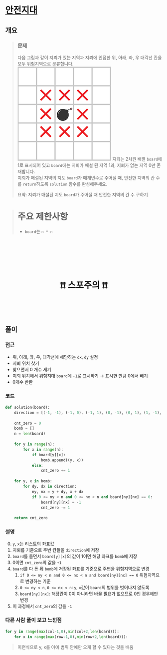 # [안전지대](https://school.programmers.co.kr/learn/courses/30/lessons/120866)

## 개요
> ### 문제
> 다음 그림과 같이 지뢰가 있는 지역과 지뢰에 인접한 위, 아래, 좌, 우 대각선 칸을 모두 위험지역으로 분류합니다.
> ![alt text](images/markdown-image.png)
> 지뢰는 2차원 배열 `board`에 1로 표시되어 있고 `board`에는 지뢰가 매설 된 지역 1과, 지뢰가 없는 지역 0만 존재합니다.  
> 지뢰가 매설된 지역의 지도 `board`가 매개변수로 주어질 때, 안전한 지역의 칸 수를 `return`하도록 `solution` 함수를 완성해주세요.
>
> 요약: 지뢰가 매설된 지도 `board`가 주어질 때 안전한 지역의 칸 수 구하기

> # 주요 제한사항
> - `board`는 `n * n`

<h1 align="center"><br><br><br>❗️❗️ 스포주의 ❗️❗️<br><br><br></h1>

## 풀이
### 접근
- 위, 아래, 좌, 우, 대각선에 해당하는 `dx`, `dy` 설정
- 지뢰 위치 찾기
- 찾으면서 0 개수 세기
- 지뢰 위치에서 위험지대 `board`에 `-1`로 표시하기 $\to$ 표시한 만큼 0에서 빼기
- 0개수 반환

### 코드
```python
def solution(board):
    direction = [(-1, -1), (-1, 0), (-1, 1), (0, -1), (0, 1), (1, -1), (1, 0), (1, 1)]

    cnt_zero = 0
    bomb = []
    n = len(board)

    for y in range(n):
        for x in range(n):
            if board[y][x]:
                bomb.append((y, x))
            else:
                cnt_zero += 1

    for y, x in bomb:
        for dy, dx in direction:
            ny, nx = y + dy, x + dx
            if 0 <= ny < n and 0 <= nx < n and board[ny][nx] == 0:
                board[ny][nx] = -1
                cnt_zero -= 1

    return cnt_zero
```

### 설명
0. `y`, `x`는 리스트의 좌표값
1. 지뢰를 기준으로 주변 칸들을 `direction`에 저장
2. `board`를 돌면서 `board[y][x]`의 값이 1이면 해당 좌표를 `bomb`에 저장
3. 0이면 `cnt_zero`의 값을 `+1`
4. `board`를 다 돈 뒤 `bomb`에 저장된 좌표를 기준으로 주변을 위험지역으로 변경
   1. `if 0 <= ny < n and 0 <= nx < n and board[ny][nx] == 0` 위험지역으로 변경하는 기준
   2. `0 <= ny < n`, `0 <= nx < n`: `y`, `x`값이 `board`의 범위를 벗어나지 않도록
   3. `board[ny][nx]`: 해당칸이 0이 아니라면 바꿀 필요가 없으므로 0인 경우에만 변경
5. 이 과정에서 `cnt_zero`의 값을 `-1`

### 다른 사람 풀이 보고 느낀점
```python
for y in range(max(col-1,0),min(col+2,len(board))):
    for x in range(max(row-1,0),min(row+2,len(board))):
```
> 이런식으로 y, x를 아예 범위 안에만 오게 할 수 있다는 것을 배움
